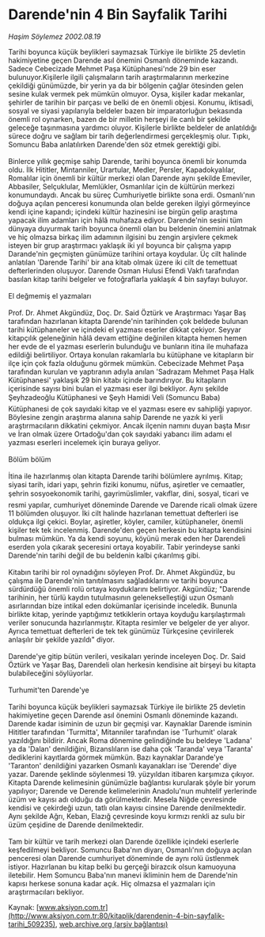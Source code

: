 # Darende'nin 4 Bin Sayfalik Tarihi

*Haşim Söylemez 2002.08.19*

<div class="pNewsDetailMainContent ctx_content" itemprop="articleBody">
 Tarihi boyunca küçük beylikleri saymazsak Türkiye ile birlikte 25 devletin hakimiyetine geçen Darende asıl önemini Osmanlı döneminde kazandı. Sadece Cebecizade Mehmet Paşa Kütüphanesi'nde 29 bin eser bulunuyor.Kişilerle ilgili çalışmaların tarih araştırmalarının merkezine çekildiği günümüzde, bir yerin ya da bir bölgenin çağlar ötesinden gelen sesine kulak vermek pek mümkün olmuyor. Oysa, kişiler kadar mekanlar, şehirler de tarihin bir parçası ve belki de en önemli objesi. Konumu, iktisadi, sosyal ve siyasi yapılarıyla beldeler bazen bir imparatorluğun bekasında önemli rol oynarken, bazen de bir milletin herşeyi ile canlı bir şekilde geleceğe taşınmasına yardımcı oluyor. Kişilerle birlikte beldeler de anlatıldığı sürece doğru ve sağlam bir tarih değerlendirmesi gerçekleşmiş olur. Tıpkı, Somuncu Baba anlatılırken Darende'den söz etmek gerektiği gibi.
 <br/>
 <br/>
 Binlerce yıllık geçmişe sahip Darende, tarihi boyunca önemli bir konumda oldu. İlk Hititler, Mintanniler, Urartular, Medler, Persler, Kapadokyalılar, Romalılar için önemli bir kültür merkezi olan Darende aynı şekilde Emeviler, Abbasiler, Selçuklular, Memlükler, Osmanlılar için de kültürün merkezi konumundaydı. Ancak bu süreç Cumhuriyetle birlikte sona erdi. Osmanlı'nın doğuya açılan penceresi konumunda olan belde gereken ilgiyi görmeyince kendi içine kapandı; içindeki kültür hazinesini ise birgün gelip araştıma yapacak ilim adamları için hâlâ muhafaza ediyor. Darende'nin sesini tüm dünyaya duyurmak tarih boyunca önemli olan bu beldenin önemini anlatmak ve hiç olmazsa birkaç ilim adamının ilgisini bu zengin arşivlere çekmek isteyen bir grup araştırmacı yaklaşık iki yıl boyunca bir çalışma yapıp Darande'nin geçmişten günümüze tarihini ortaya koydular. Üç cilt halinde anlatılan 'Darende Tarihi' bir ana kitab olmak üzere iki cilt de temettuat defterlerinden oluşuyor. Darende Osman Hulusi Efendi Vakfı tarafından basılan kitap tarihi belgeler ve fotoğraflarla yaklaşık 4 bin sayfayı buluyor.
 <br/>
 <br/>
 El değmemiş el yazmaları
 <br/>
 <br/>
 Prof. Dr. Ahmet Akgündüz, Doç. Dr. Said Öztürk ve Araştırmacı Yaşar Baş tarafından hazırlanan kitapta Darende'nin tarihinden çok beldede bulunan tarihi kütüphaneler ve içindeki el yazması eserler dikkat çekiyor. Seyyar kitapçılık geleneğinin hâlâ devam ettiğine değinilen kitapta hemen hemen her evde de el yazması eserlerin bulunduğu ve bunların itina ile muhafaza edildiği belirtiliyor. Ortaya konulan rakamlarla bu kütüphane ve kitapların bir ilçe için çok fazla olduğunu görmek mümkün. Cebecizade Mehmet Paşa tarafından kurulan ve yaptıranın adıyla anılan 'Sadrazam Mehmet Paşa Halk Kütüphanesi' yaklaşık 29 bin kitabı içinde barındırıyor. Bu kitapların içerisinde sayısı bini bulan el yazması eser ilgi bekliyor. Aynı şekilde Şeyhzadeoğlu Kütüphanesi ve Şeyh Hamidi Veli (Somuncu Baba) Kütüphanesi de çok sayıdaki kitap ve el yazması esere ev sahipliği yapıyor. Böylesine zengin araştırma alanına sahip Darende ne yazık ki yerli araştırmacıların dikkatini çekmiyor. Ancak ilçenin namını duyan başta Mısır ve İran olmak üzere Ortadoğu'dan çok sayıdaki yabancı ilim adamı el yazması eserleri incelemek için buraya geliyor.
 <br/>
 <br/>
 Bölüm bölüm
 <br/>
 <br/>
 İtina ile hazırlanmış olan kitapta Darende tarihi bölümlere ayrılmış. Kitap; siyasi tarih, idari yapı, şehrin fiziki konumu, nüfus, aşiretler ve cemaatler, şehrin sosyoekonomik tarihi, gayrimüslimler, vakıflar, dini, sosyal, ticari ve resmi yapılar, cumhuriyet döneminde Darende ve Darende ricali olmak üzere 11 bölümden oluşuyor. İki cilt halinde hazırlanan temettuat defterleri ise oldukça ilgi çekici. Boylar, aşiretler, köyler, camiler, kütüphaneler, önemli kişiler tek tek incelenmiş. Darende'den geçen herkesin bu kitapta kendisini bulması mümkün. Ya da kendi soyunu, köyünü merak eden her Darendeli eserden yola çıkarak şeceresini ortaya koyabilir. Tabir yerindeyse sanki Darende'nin tarihi değil de bu beldenin kalbi çıkarılmış gibi.
 <br/>
 <br/>
 Kitabın tarihi bir rol oynadığını söyleyen Prof. Dr. Ahmet Akgündüz, bu çalışma ile Darende'nin tanıtılmasını sağladıklarını ve tarihi boyunca sürdürdüğü önemli rolü ortaya koyduklarını belirtiyor. Akgündüz; "Darende tarihinin, her türlü kaydın tutulmasının gelenekselleştiği uzun Osmanlı asırlarından bize intikal eden dokümanlar içerisinde inceledik. Bununla birlikte kitap, yerinde yaptığımız tetkiklerin ortaya koyduğu karşılaştırmalı veriler sonucunda hazırlanmıştır. Kitapta resimler ve belgeler de yer alıyor. Ayrıca temettuat defterleri de tek tek günümüz Türkçesine çevirilerek anlaşılır bir şekilde yazıldı" diyor.
 <br/>
 <br/>
 Darende'ye gitip bütün verileri, vesikaları yerinde inceleyen Doç. Dr. Said Öztürk ve Yaşar Baş, Darendeli olan herkesin kendisine ait birşeyi bu kitapta bulabileceğini söylüyorlar.
 <br/>
 <br/>
 Turhumit'ten Darende'ye
 <br/>
 <br/>
 Tarihi boyunca küçük beylikleri saymazsak Türkiye ile birlikte 25 devletin hakimiyetine geçen Darende asıl önemini Osmanlı döneminde kazandı. Darende kadar isiminin de uzun bir geçmişi var. Kaynaklar Darende isminin Hititler tarafından 'Turmitta', Mitanniler tarafından ise 'Turhumit' olarak yazıldığını bildirir. Ancak Roma dönemine gelindiğinde bu beldeye 'Ladana' ya da 'Dalan' denildiğini, Bizanslıların ise daha çok 'Taranda' veya 'Taranta' dediklerini kayıtlarda görmek mümkün. Bazı kaynaklar Darande'ye 'Taranton' denildiğini yazarken Osmanlı kayanakları ise 'Derende' diye yazar. Darende şeklinde söylenmesi 19. yüzyıldan itibaren karşımıza çıkıyor. Kitapta Darende kelimesinin günümüzle bağlantısı kurularak şöyle bir yorum yapılıyor; Darende ve Derende kelimelerinin Anadolu'nun muhtelif yerlerinde üzüm ve kayısı adı olduğu da görülmektedir. Mesela Niğde çevresinde kendisi ve çekirdeği uzun, tatlı olan kayısı cinsine Darende denilmektedir. Aynı şekilde Ağrı, Keban, Elazığ çevresinde koyu kırmızı renkli az sulu bir üzüm çeşidine de Darende denilmektedir.
 <br/>
 <br/>
 Tam bir kültür ve tarih merkezi olan Darende özellikle içindeki eserlerle keşfedilmeyi bekliyor. Somuncu Baba'nın diyarı, Osmanlı'nın doğuya açılan penceresi olan Darende cumhuriyet döneminde de aynı rolü üstlenmek istiyor. Hazırlanan bu kitap belki bu gerçeği birazcık olsun kamuoyuna iletebilir. Hem Somuncu Baba'nın manevi ikliminin hem de Darende'nin kapısı herkese sonuna kadar açık. Hiç olmazsa el yazmaları için araştırmacıları bekliyor.
 <br/>
</div>


Kaynak: [www.aksiyon.com.tr](http://www.aksiyon.com.tr:80/kitaplik/darendenin-4-bin-sayfalik-tarihi_509235), [web.archive.org (arşiv bağlantısı)](http://web.archive.org/web/20160204073025/http://www.aksiyon.com.tr:80/kitaplik/darendenin-4-bin-sayfalik-tarihi_509235)
